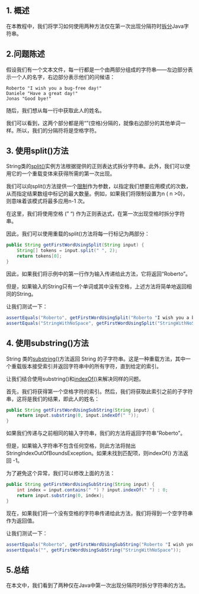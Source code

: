 ## 1. 概述

在本教程中，我们将学习如何使用两种方法仅在第一次出现分隔符时[拆分](https://www.baeldung.com/java-split-string)Java字符串。

## 2.问题陈述

假设我们有一个文本文件，每一行都是一个由两部分组成的字符串——左边部分表示一个人的名字，右边部分表示他们的问候语：

```plaintext
Roberto "I wish you a bug-free day!"
Daniele "Have a great day!"
Jonas "Good bye!"
```

随后，我们想从每一行中获取此人的姓名。

我们可以看到，这两个部分都是用“”(空格)分隔的，就像右边部分的其他单词一样。所以，我们的分隔符将是空格字符。

## 3. 使用split()方法

String类的[split()](https://docs.oracle.com/en/java/javase/11/docs/api/java.base/java/lang/String.html#split(java.lang.String))实例方法根据提供的正则表达式拆分字符串。此外，我们可以使用它的一个重载变体来获得所需的第一次出现。

我们可以向split()方法提供一个[限制](https://docs.oracle.com/en/java/javase/11/docs/api/java.base/java/lang/String.html#split(java.lang.String,int))作为参数，以指定我们想要应用模式的次数，从而指定结果数组中标记的最大数量。例如，如果我们将限制设置为n ( n >0)，则意味着该模式将最多应用n-1 次。

在这里，我们将使用空格 (” “) 作为正则表达式，在第一次出现空格时拆分字符串。

因此，我们可以使用重载的split()方法将每一行标记为两部分：

```java
public String getFirstWordUsingSplit(String input) {
    String[] tokens = input.split(" ", 2);
    return tokens[0];
}
```

因此，如果我们将示例中的第一行作为输入传递给此方法，它将返回“Roberto”。

但是，如果输入的String只有一个单词或其中没有空格，上述方法将简单地返回相同的String。

让我们测试一下：

```java
assertEquals("Roberto", getFirstWordUsingSplit("Roberto "I wish you a bug-free day""));
assertEquals("StringWithNoSpace", getFirstWordUsingSplit("StringWithNoSpace"));
```

## 4. 使用substring()方法

String 类的[substring()](https://docs.oracle.com/en/java/javase/11/docs/api/java.base/java/lang/String.html#substring(int,int))方法返回 String 的子字符串。这是一种重载方法，其中一个重载版本接受索引并返回字符串中的所有字符，直到给定的索引。

让我们结合使用substring()和[indexOf()](https://docs.oracle.com/en/java/javase/11/docs/api/java.base/java/lang/String.html#indexOf(java.lang.String))来解决同样的问题。

首先，我们将获得第一个空格字符的索引。然后，我们将获取此索引之前的子字符串，这将是我们的结果，即此人的姓名：

```java
public String getFirstWordUsingSubString(String input) {
    return input.substring(0, input.indexOf(" "));
}
```

如果我们传递与之前相同的输入字符串，我们的方法将返回字符串“Roberto”。

但是，如果输入字符串不包含任何空格，则此方法将抛出StringIndexOutOfBoundsException。如果未找到匹配项，则indexOf() 方法返回 -1。

为了避免这个异常，我们可以修改上面的方法：

```java
public String getFirstWordUsingSubString(String input) {
    int index = input.contains(" ") ? input.indexOf(" ") : 0;
    return input.substring(0, index);
}
```

现在，如果我们将一个没有空格的字符串传递给此方法，我们将得到一个空字符串作为返回值。

让我们测试一下：

```java
assertEquals("Roberto", getFirstWordUsingSubString("Roberto "I wish you a bug-free day""));
assertEquals("", getFirstWordUsingSubString("StringWithNoSpace"));
```

## 5.总结

在本文中，我们看到了两种仅在Java中第一次出现分隔符时拆分字符串的方法。